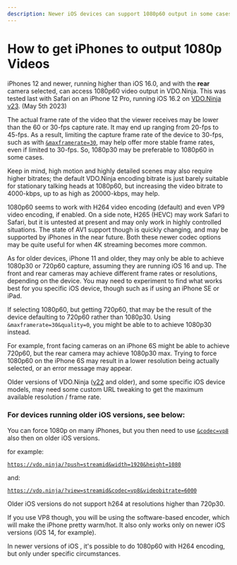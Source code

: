 ```yaml
---
description: Newer iOS devices can support 1080p60 output in some cases
---
```


# How to get iPhones to output 1080p Videos

iPhones 12 and newer, running higher than iOS 16.0, and with the **rear** camera selected, can access 1080p60 video output in VDO.Ninja. This was tested last with Safari on an iPhone 12 Pro, running iOS 16.2 on [VDO.Ninja v23](../releases/v23.md). (May 5th 2023)

The actual frame rate of the video that the viewer receives may be lower than the 60 or 30-fps capture rate. It may end up ranging from 20-fps to 45-fps. As a result, limiting the capture frame rate of the device to 30-fps, such as with [`&maxframerate=30`](../source-settings/and-maxframerate.md), may help offer more stable frame rates, even if limited to 30-fps. So, 1080p30 may be preferable to 1080p60 in some cases.

Keep in mind, high motion and highly detailed scenes may also require higher bitrates; the default VDO.Ninja encoding bitrate is just barely suitable for stationary talking heads at 1080p60, but increasing the video bitrate to 4000-kbps, up to as high as 20000-kbps, may help.

1080p60 seems to work with H264 video encoding (default) and even VP9 video encoding, if enabled. On a side note, H265 (HEVC) may work Safari to Safari, but it is untested at present and may only work in highly controlled situations. The state of AV1 support though is quickly changing, and may be supported by iPhones in the near future. Both these newer codec options may be quite useful for when 4K streaming becomes more common.

As for older devices, iPhone 11 and older, they may only be able to achieve 1080p30 or 720p60 capture, assuming they are running iOS 16 and up. The front and rear cameras may achieve different frame rates or resolutions, depending on the device. You may need to experiment to find what works best for you specific iOS device, though such as if using an iPhone SE or iPad.

If selecting 1080p60, but getting 720p60, that may be the result of the device defaulting to 720p60 rather than 1080p30. Using `&maxframerate=30&quality=0`, you might be able to to achieve 1080p30 instead.

For example, front facing cameras on an iPhone 6S might be able to achieve 720p60, but the rear camera may achieve 1080p30 max. Trying to force 1080p60 on the iPhone 6S may result in a lower resolution being actually selected, or an error message may appear.

Older versions of VDO.Ninja ([v22](../releases/v22.md) and older), and some specific iOS device models, may need some custom URL tweaking to get the maximum available resolution / frame rate.

### For devices running older iOS versions, see below:

You can force 1080p on many iPhones, but you then need to use [`&codec=vp8`](../advanced-settings/view-parameters/codec.md) also then on older iOS versions.

for example:

[`https://vdo.ninja/?push=streamid&width=1920&height=1080`](https://vdo.ninja/?push=streamid\&width=1920\&height=1080)

and:

[`https://vdo.ninja/?view=streamid&codec=vp8&videobitrate=6000`](https://vdo.ninja/?view=streamid\&codec=vp8\&videobitrate=6000)

Older iOS versions do not support h264 at resolutions higher than 720p30.

If you use VP8 though, you will be using the software-based encoder, which will make the iPhone pretty warm/hot. It also only works only on newer iOS versions (iOS 14, for example).

In newer versions of iOS , it's possible to do 1080p60 with H264 encoding, but only under specific circumstances.

